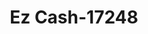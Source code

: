 ---
f_zip-code: 38668
f_state-code: MS
title: Ez Cash-17248
f_phone: 662-560-0999
f_city-only: Senatobia
f_address: 102 North Front Street Senatobia
f_location-unique-id: '17248'
slug: ez-cash-17248
updated-on: '2024-05-30T13:46:58.046Z'
created-on: '2024-05-30T13:36:59.803Z'
published-on: '2024-05-30T13:54:32.469Z'
f_city-state: cms/city/senatobia-ms.md
f_company: cms/company/ez-cash.md
f_state: cms/state/mississippi.md
layout: '[payday-loan].html'
tags: payday-loan
---
